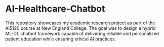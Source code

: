 # AI-Healthcare-Chatbot
This repository showcases my academic research project as part of the AI5120 course at New England College. The goal was to design a hybrid ML-DL chatbot framework capable of delivering reliable and personalized patient education while ensuring ethical AI practices.
